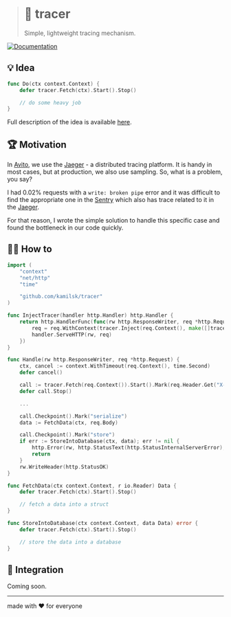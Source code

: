 > # 🧶 tracer
>
> Simple, lightweight tracing mechanism.

[![Documentation][icon_docs]][page_docs]

## 💡 Idea

```go
func Do(ctx context.Context) {
	defer tracer.Fetch(ctx).Start().Stop()

	// do some heavy job
}
```

Full description of the idea is available
[here](https://www.notion.so/octolab/tracer-098c6f9fe97b41dcac4a30074463dc8f?r=0b753cbf767346f5a6fd51194829a2f3).

## 🏆 Motivation

In [Avito](https://tech.avito.ru), we use the [Jaeger](https://www.jaegertracing.io) - a distributed tracing platform.
It is handy in most cases, but at production, we also use sampling. So, what is a problem, you say?

I had 0.02% requests with a `write: broken pipe` error and it was difficult to find the appropriate one in
the [Sentry](https://sentry.io) which also has trace related to it in the [Jaeger](https://www.jaegertracing.io).

For that reason, I wrote the simple solution to handle this specific case and found the bottleneck in our code quickly.

## 🤼‍♂️ How to

```go
import (
	"context"
	"net/http"
	"time"

	"github.com/kamilsk/tracer"
)

func InjectTracer(handler http.Handler) http.Handler {
	return http.HandlerFunc(func(rw http.ResponseWriter, req *http.Request) {
		req = req.WithContext(tracer.Inject(req.Context(), make([]tracer.Call, 0, 10)))
		handler.ServeHTTP(rw, req)
	})
}

func Handle(rw http.ResponseWriter, req *http.Request) {
	ctx, cancel := context.WithTimeout(req.Context(), time.Second)
	defer cancel()

	call := tracer.Fetch(req.Context()).Start().Mark(req.Header.Get("X-Request-Id"))
	defer call.Stop()

    ...

	call.Checkpoint().Mark("serialize")
	data := FetchData(ctx, req.Body)

	call.Checkpoint().Mark("store")
	if err := StoreIntoDatabase(ctx, data); err != nil {
		http.Error(rw, http.StatusText(http.StatusInternalServerError), http.StatusInternalServerError)
		return
	}
	rw.WriteHeader(http.StatusOK)
}

func FetchData(ctx context.Context, r io.Reader) Data {
	defer tracer.Fetch(ctx).Start().Stop()

	// fetch a data into a struct
}

func StoreIntoDatabase(ctx context.Context, data Data) error {
	defer tracer.Fetch(ctx).Start().Stop()

	// store the data into a database
}
```

## 🧩 Integration

Coming soon.

---

made with ❤️ for everyone

[icon_build]:      https://travis-ci.org/kamilsk/tracer.svg?branch=master
[icon_docs]:       https://godoc.org/github.com/kamilsk/tracer?status.svg

[page_build]:      https://travis-ci.org/kamilsk/tracer
[page_docs]:       https://godoc.org/github.com/kamilsk/tracer
[page_promo]:      https://github.com/kamilsk/tracer
